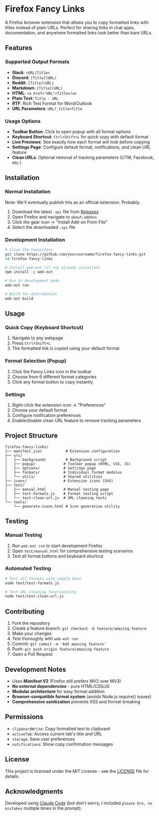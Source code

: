 # Firefox Fancy Links
A Firefox browser extension that allows you to copy formatted links with titles instead of plain URLs. Perfect for sharing links in chat apps, documentation, and anywhere formatted links look better than bare URLs.

## Features

### Supported Output Formats
- **Slack**: `<URL|Title>`
- **Discord**: `[Title](URL)`
- **Reddit**: `[Title](URL)`
- **Markdown**: `[Title](URL)`
- **HTML**: `<a href="URL">Title</a>`
- **Plain Text**: `Title - URL`
- **RTF**: Rich Text Format for Word/Outlook
- **URL Parameters**: `URL?_title=Title`

### Usage Options
- **Toolbar Button**: Click to open popup with all format options
- **Keyboard Shortcut**: `Ctrl+Shift+L` for quick copy with default format
- **Live Previews**: See exactly how each format will look before copying
- **Settings Page**: Configure default format, notifications, and clean URL feature
- **Clean URLs**: Optional removal of tracking parameters (UTM, Facebook, etc.)

## Installation

### Normal Installation
Note: We'll eventually publish this as an official extension. Probably.

1. Download the latest `.xpi` file from [Releases](../../releases)
2. Open Firefox and navigate to `about:addons`
3. Click the gear icon → "Install Add-on From File"
4. Select the downloaded `.xpi` file

### Development Installation
```bash
# Clone the repository
git clone https://github.com/yourusername/firefox-fancy-links.git
cd firefox-fancy-links

# Install web-ext (if not already installed)
npm install -g web-ext

# Run in development mode
web-ext run

# Build for distribution
web-ext build
```

## Usage

### Quick Copy (Keyboard Shortcut)
1. Navigate to any webpage
2. Press `Ctrl+Shift+L`
3. The formatted link is copied using your default format

### Format Selection (Popup)
1. Click the Fancy Links icon in the toolbar
2. Choose from 6 different format categories
3. Click any format button to copy instantly

### Settings
1. Right-click the extension icon → "Preferences"
2. Choose your default format
3. Configure notification preferences
4. Enable/disable clean URL feature to remove tracking parameters

## Project Structure
```
firefox-fancy-links/
├── manifest.json           # Extension configuration
├── src/
│   ├── background/         # Background script
│   ├── popup/             # Toolbar popup (HTML, CSS, JS)
│   ├── options/           # Settings page
│   ├── formats/           # Individual format modules
│   └── utils/             # Shared utilities
├── icons/                 # Extension icons (SVG)
├── test/
│   ├── manual.html        # Manual testing page
│   ├── test-formats.js    # Format testing script
│   └── test-clean-url.js  # URL cleaning tests
└── tools/
    └── generate-icons.html # Icon generation utility
```

## Testing

### Manual Testing
1. Run `web-ext run` to start development Firefox
2. Open `test/manual.html` for comprehensive testing scenarios
3. Test all format buttons and keyboard shortcut

### Automated Testing
```bash
# Test all formats with sample data
node test/test-formats.js

# Test URL cleaning functionality
node test/test-clean-url.js
```

## Contributing
1. Fork the repository
2. Create a feature branch: `git checkout -b feature/amazing-feature`
3. Make your changes
4. Test thoroughly with `web-ext run`
5. Commit: `git commit -m 'Add amazing feature'`
6. Push: `git push origin feature/amazing-feature`
7. Open a Pull Request

## Development Notes
- Uses **Manifest V2** (Firefox still prefers MV2 over MV3)
- **No external dependencies** - pure HTML/CSS/JS
- **Modular architecture** for easy format addition
- **Browser-compatible format system** (avoids Node.js require() issues)
- **Comprehensive sanitization** prevents XSS and format-breaking

## Permissions
- `clipboardWrite`: Copy formatted text to clipboard
- `activeTab`: Access current tab's title and URL
- `storage`: Save user preferences
- `notifications`: Show copy confirmation messages

## License
This project is licensed under the MIT License - see the [LICENSE](LICENSE) file for details.

## Acknowledgments
Developed using [Claude Code](https://claude.ai/code) (but don't worry, I included `please bro, no mistakes` multiple times in the prompt).